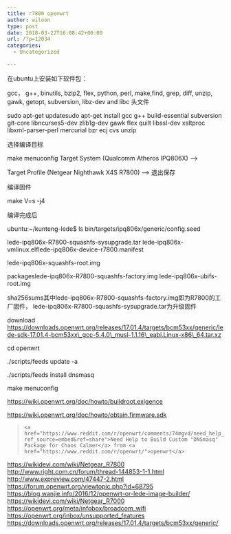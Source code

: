 ```yaml
---
title: r7800 openwrt
author: wiloon
type: post
date: 2018-03-22T16:08:42+00:00
url: /?p=12034
categories:
  - Uncategorized

---
```

在ubuntu上安装如下软件包：
  
gcc， g++, binutils, bzip2, flex, python, perl, make,find, grep, diff, unzip, gawk, getopt, subversion, libz-dev and libc 头文件
  
sudo apt-get updatesudo apt-get install gcc g++ build-essential subversion git-core libncurses5-dev zlib1g-dev gawk flex quilt libssl-dev xsltproc libxml-parser-perl mercurial bzr ecj cvs unzip
  
选择编译目标
  
make menuconfig Target System (Qualcomm Atheros IPQ806X) &#8212;>
  
Target Profile (Netgear Nighthawk X4S R7800) &#8212;> 退出保存
  
编译固件
  
make V=s -j4
  
编译完成后
  
ubuntu:~/kunteng-lede$ ls bin/targets/ipq806x/generic/config.seed
  
lede-ipq806x-R7800-squashfs-sysupgrade.tar lede-ipq806x-vmlinux.elflede-ipq806x-device-r7800.manifest
  
lede-ipq806x-squashfs-root.img
  
packageslede-ipq806x-R7800-squashfs-factory.img lede-ipq806x-ubifs-root.img
  
sha256sums其中lede-ipq806x-R7800-squashfs-factory.img即为R7800的工厂固件， lede-ipq806x-R7800-squashfs-sysupgrade.tar为升级固件

download https://downloads.openwrt.org/releases/17.01.4/targets/bcm53xx/generic/lede-sdk-17.01.4-bcm53xx\_gcc-5.4.0\_musl-1.1.16\_eabi.Linux-x86\_64.tar.xz
  
cd openwrt
  
./scripts/feeds update -a
  
./scripts/feeds install dnsmasq
  
make menuconfig

https://wiki.openwrt.org/doc/howto/buildroot.exigence

https://wiki.openwrt.org/doc/howto/obtain.firmware.sdk

<blockquote class="reddit-card" >
  
    <a href="https://www.reddit.com/r/openwrt/comments/74mgvd/need_help_to_build_custom_dnsmasq_package_for/?ref_source=embed&ref=share">Need Help to Build Custom "DNSmasq" Package for Chaos Calmer</a> from <a href="https://www.reddit.com/r/openwrt/">openwrt</a>
  
</blockquote>

https://wikidevi.com/wiki/Netgear_R7800
http://www.right.com.cn/forum/thread-144853-1-1.html
http://www.expreview.com/47447-2.html
https://forum.openwrt.org/viewtopic.php?id=68795
https://blog.wanjie.info/2016/12/openwrt-or-lede-image-builder/
https://wikidevi.com/wiki/Netgear_R7000
https://openwrt.org/meta/infobox/broadcom_wifi
https://openwrt.org/inbox/unsupported_features
https://downloads.openwrt.org/releases/17.01.4/targets/bcm53xx/generic/